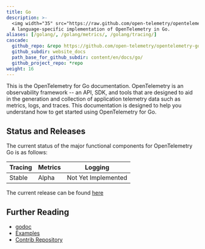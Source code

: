 ```yaml
---
title: Go
description: >-
  <img width="35" src="https://raw.github.com/open-telemetry/opentelemetry.io/main/iconography/32x32/Golang_SDK.svg"></img>
  A language-specific implementation of OpenTelemetry in Go.
aliases: [/golang/, /golang/metrics/, /golang/tracing/]
cascade:
  github_repo: &repo https://github.com/open-telemetry/opentelemetry-go
  github_subdir: website_docs
  path_base_for_github_subdir: content/en/docs/go/
  github_project_repo: *repo
weight: 16
---
```


This is the OpenTelemetry for Go documentation. OpenTelemetry is an observability framework -- an API, SDK, and tools that are designed to aid in the generation and collection of application telemetry data such as metrics, logs, and traces. This documentation is designed to help you understand how to get started using OpenTelemetry for Go.

## Status and Releases

The current status of the major functional components for OpenTelemetry Go is as follows:

| Tracing | Metrics | Logging |
| ------- | ------- | ------- |
| Stable  | Alpha   | Not Yet Implemented |

The current release can be found [here](https://github.com/open-telemetry/opentelemetry-go/releases)

## Further Reading

- [godoc](https://pkg.go.dev/go.opentelemetry.io/otel)
- [Examples](https://github.com/open-telemetry/opentelemetry-go/tree/main/example)
- [Contrib Repository](https://github.com/open-telemetry/opentelemetry-go-contrib)
